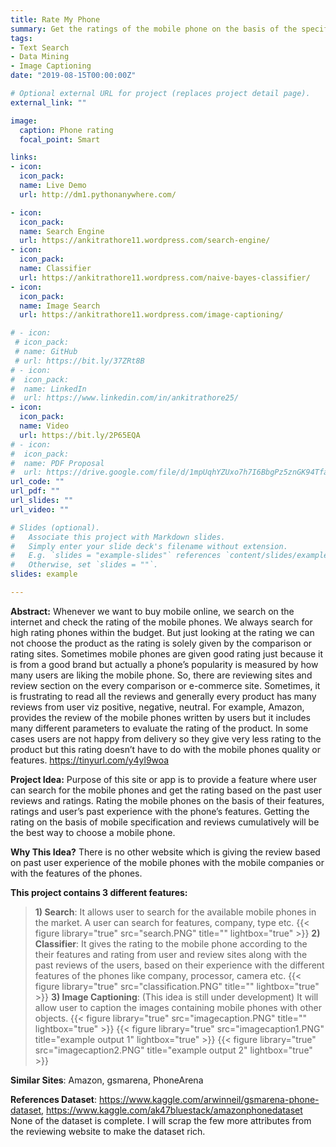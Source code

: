 ```yaml
---
title: Rate My Phone
summary: Get the ratings of the mobile phone on the basis of the specification and past user reviews. 
tags:
- Text Search
- Data Mining
- Image Captioning
date: "2019-08-15T00:00:00Z"

# Optional external URL for project (replaces project detail page).
external_link: ""

image:
  caption: Phone rating
  focal_point: Smart

links:
- icon: 
  icon_pack: 
  name: Live Demo
  url: http://dm1.pythonanywhere.com/

- icon: 
  icon_pack: 
  name: Search Engine
  url: https://ankitrathore11.wordpress.com/search-engine/
- icon: 
  icon_pack: 
  name: Classifier
  url: https://ankitrathore11.wordpress.com/naive-bayes-classifier/
- icon: 
  icon_pack: 
  name: Image Search
  url: https://ankitrathore11.wordpress.com/image-captioning/

# - icon: 
 # icon_pack: 
 # name: GitHub
 # url: https://bit.ly/37ZRt8B
# - icon: 
#  icon_pack: 
#  name: LinkedIn
#  url: https://www.linkedin.com/in/ankitrathore25/
- icon: 
  icon_pack: 
  name: Video
  url: https://bit.ly/2P65EQA
# - icon: 
#  icon_pack: 
#  name: PDF Proposal
#  url: https://drive.google.com/file/d/1mpUqhYZUxo7h7I6BbgPz5znGK94TfawF/view?usp=sharing
url_code: ""
url_pdf: ""
url_slides: ""
url_video: ""

# Slides (optional).
#   Associate this project with Markdown slides.
#   Simply enter your slide deck's filename without extension.
#   E.g. `slides = "example-slides"` references `content/slides/example-slides.md`.
#   Otherwise, set `slides = ""`.
slides: example

---
```


**Abstract:**
Whenever we want to buy mobile online, we search on the internet and check the rating of the mobile phones. We always search for high rating phones within the budget. But just looking at the rating we can not choose the product as the rating is solely given by the comparison or rating sites. Sometimes mobile phones are given good rating just because it is from a good brand but actually a phone’s popularity is measured by how many users are liking the mobile phone. So, there are reviewing sites and review section on the every comparison or e-commerce site. Sometimes, it is frustrating to read all the reviews and generally every product has many reviews from user viz positive, negative, neutral. For example, Amazon, provides the review of the mobile phones written by users but it includes many different parameters to evaluate the rating of the product. In some cases users are not happy from delivery so they give very less rating to the product but this rating doesn’t have to do with the mobile phones quality or features. 
https://tinyurl.com/y4yl9woa

**Project Idea:**
Purpose of this site or app is to provide a feature where user can search for the mobile phones and get the rating based on the past user reviews and ratings. Rating the mobile phones on the basis of their features, ratings and user’s past experience with the phone’s features. Getting the rating on the basis of mobile specification and reviews cumulatively will be the best way to choose a mobile phone.

**Why This Idea?**
There is no other website which is giving the review based on past user experience of the mobile phones with the mobile companies or with the features of the phones.


**This project contains 3 different features:**

>**1) Search**: It allows user to search for the available mobile phones in the market. A user can search for features, company, type etc. 
{{< figure library="true" src="search.PNG" title="" lightbox="true" >}}
>**2) Classifier**: It gives the rating to the mobile phone according to the their features and rating from user and review sites along with the past reviews of the users, based on their experience with the different features of the phones like company, processor, camera etc.
{{< figure library="true" src="classification.PNG" title="" lightbox="true" >}}
>**3) Image Captioning**: (This idea is still under development) It will allow user to caption the images containing mobile phones with other objects.
{{< figure library="true" src="imagecaption.PNG" title="" lightbox="true" >}}
{{< figure library="true" src="imagecaption1.PNG" title="example output 1" lightbox="true" >}}
{{< figure library="true" src="imagecaption2.PNG" title="example output 2" lightbox="true" >}}

**Similar Sites**: Amazon, gsmarena, PhoneArena

**References Dataset**: https://www.kaggle.com/arwinneil/gsmarena-phone-dataset, https://www.kaggle.com/ak47bluestack/amazonphonedataset
None of the dataset is complete. I will scrap the few more attributes from the reviewing website to make the dataset rich.




